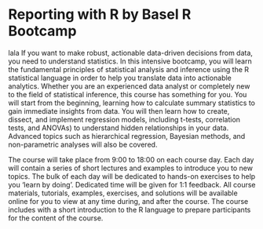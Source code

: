 # Reporting with R by Basel R Bootcamp
lala
If you want to make robust, actionable data-driven decisions from data, you need to understand statistics. In this intensive bootcamp, you will learn the fundamental principles of statistical analysis and inference using the R statistical language in order to help you translate data into actionable analytics. Whether you are an experienced data analyst or completely new to the field of statistical inference, this course has something for you. You will start from the beginning, learning how to calculate summary statistics to gain immediate insights from data. You will then learn how to create, dissect, and implement regression models, including t-tests, correlation tests, and ANOVAs) to understand hidden relationships in your data. Advanced topics such as hierarchical regression, Bayesian methods, and non-parametric analyses will also be covered.

The course will take place from 9:00 to 18:00 on each course day. Each day will contain a series of short lectures and examples to introduce you to new topics. The bulk of each day will be dedicated to hands-on exercises to help you ‘learn by doing’. Dedicated time will be given for 1:1 feedback. All course materials, tutorials, examples, exercises, and solutions will be available online for you to view at any time during, and after the course. The course includes with a short introduction to the R language to prepare participants for the content of the course.
